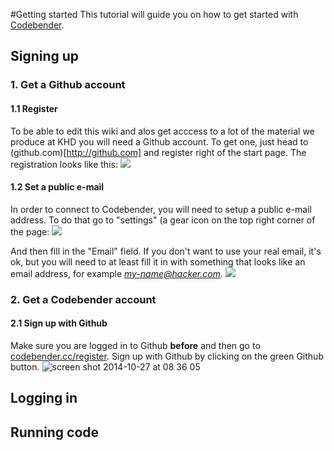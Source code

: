 #Getting started
This tutorial will guide you on how to get started with [Codebender](http://codebender.cc).

## Signing up
### 1. Get a Github account 
#### 1.1 Register
To be able to edit this wiki and alos get acccess to a lot of the material we produce at KHD you will need a Github account. To get one, just head to (github.com)[http://github.com] and register right of the start page. The registration looks like this:
![](https://cloud.githubusercontent.com/assets/122277/4787252/d386671c-5da7-11e4-93c6-161ee34170a3.png)

#### 1.2 Set a public e-mail
In order to connect to Codebender, you will need to setup a public e-mail address. To do that go to "settings" (a gear icon on the top right corner of the page: ![](https://cloud.githubusercontent.com/assets/122277/4787290/ca4f5036-5da8-11e4-8fb6-457255dc13cf.png)

And then fill in the "Email" field. If you don't want to use your real email, it's ok, but you will need to at least fill it in with something that looks like an email address, for example *my-name@hacker.com*.
![](https://cloud.githubusercontent.com/assets/122277/4787456/4979b7f0-5dab-11e4-8ebd-4a25cba8fc30.png)

### 2. Get a Codebender account
#### 2.1 Sign up with Github
Make sure you are logged in to Github **before** and then go to [codebender.cc/register](https://codebender.cc/register/). Sign up with Github by clicking on the green Github button. ![screen shot 2014-10-27 at 08 36 05](https://cloud.githubusercontent.com/assets/122277/4787488/f1af6618-5dab-11e4-93c8-58a2f5db917f.png)


## Logging in

## Running code

